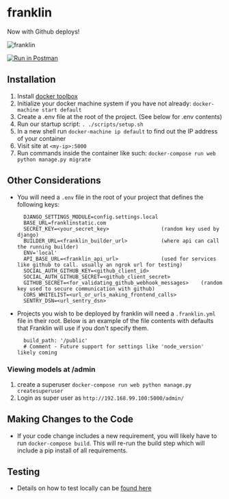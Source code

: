 # franklin

Now with Github deploys!

![franklin](http://www.brand-licensing.com/DBImages/lizenzen/franklin-logo.jpg)

[![Run in Postman](https://run.pstmn.io/button.svg)](https://www.getpostman.com/run-collection/4f41ec773c7740573b1a)
## Installation

1. Install [docker toolbox](https://www.docker.com/toolbox)
1. Initialize your docker machine system if you have not already: `docker-machine start default`
1. Create a .env file at the root of the project. (See below for .env contents)
1. Run our startup script: `. ./scripts/setup.sh`
1. In a new shell run `docker-machine ip default` to find out the IP address of your container
1. Visit site at `<my-ip>:5000`
1. Run commands inside the container like such: `docker-compose run web python manage.py migrate`

## Other Considerations

- You will need a `.env` file in the root of your project that defines the following keys:


    ```
      DJANGO_SETTINGS_MODULE=config.settings.local
      BASE_URL=franklinstatic.com
      SECRET_KEY=<your_secret_key>                 (random key used by django)
      BUILDER_URL=<franklin_builder_url>           (where api can call the running builder)
      ENV='local'
      API_BASE_URL=<franklin_api_url>              (used for services like github to call. usually an ngrok url for testing)
      SOCIAL_AUTH_GITHUB_KEY=<github_client_id>
      SOCIAL_AUTH_GITHUB_SECRET=<github_client_secret>
      GITHUB_SECRET=<for_validating_github_webhook_messages>    (random key used to secure communication with github)
      CORS_WHITELIST=<url_or_urls_making_frontend_calls>
      SENTRY_DSN=<url_sentry_dsn>
    ```
- Projects you wish to be deployed by franklin will need a `.franklin.yml` file in their root. Below is an example of the file contents with defaults that Franklin will use if you don't specify them.

  ```
    build_path: '/public'
    # Comment - Future support for settings like 'node_version' likely coming
  ```

### Viewing models at /admin
1. create a superuser `docker-compose run web python manage.py createsuperuser`
1. Login as super user as `http://192.168.99.100:5000/admin/`

## Making Changes to the Code

- If your code change includes a new requirement, you will likely have to run `docker-compose build`. This will re-run the build step which will include a pip install of all requirements.

## Testing
- Details on how to test locally can be [found here](https://github.com/istrategylabs/franklin-api/wiki/testing)
